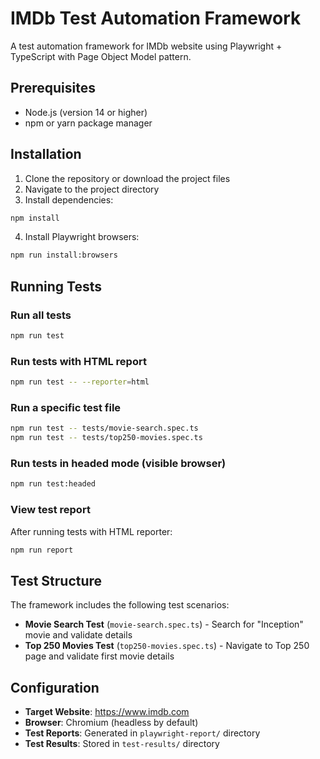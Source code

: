 # IMDb Test Automation Framework

A test automation framework for IMDb website using Playwright + TypeScript with Page Object Model pattern.

## Prerequisites

- Node.js (version 14 or higher)
- npm or yarn package manager

## Installation

1. Clone the repository or download the project files
2. Navigate to the project directory
3. Install dependencies:

```bash
npm install
```

4. Install Playwright browsers:

```bash
npm run install:browsers
```

## Running Tests

### Run all tests
```bash
npm run test
```

### Run tests with HTML report
```bash
npm run test -- --reporter=html
```

### Run a specific test file
```bash
npm run test -- tests/movie-search.spec.ts
npm run test -- tests/top250-movies.spec.ts
```

### Run tests in headed mode (visible browser)
```bash
npm run test:headed
```

### View test report
After running tests with HTML reporter:
```bash
npm run report
```

## Test Structure

The framework includes the following test scenarios:

- **Movie Search Test** (`movie-search.spec.ts`) - Search for "Inception" movie and validate details
- **Top 250 Movies Test** (`top250-movies.spec.ts`) - Navigate to Top 250 page and validate first movie details

## Configuration

- **Target Website**: https://www.imdb.com
- **Browser**: Chromium (headless by default)
- **Test Reports**: Generated in `playwright-report/` directory
- **Test Results**: Stored in `test-results/` directory 